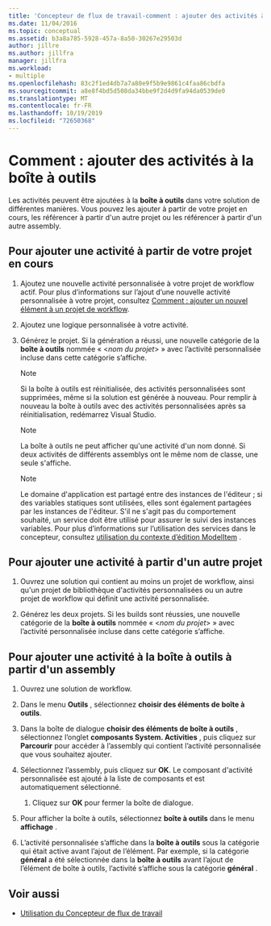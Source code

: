 ```yaml
---
title: 'Concepteur de flux de travail-comment : ajouter des activités à la boîte à outils'
ms.date: 11/04/2016
ms.topic: conceptual
ms.assetid: b3a8a785-5928-457a-8a50-30267e29503d
author: jillre
ms.author: jillfra
manager: jillfra
ms.workload:
- multiple
ms.openlocfilehash: 83c2f1ed4db7a7a80e9f5b9e9861c4faa86cbdfa
ms.sourcegitcommit: a8e8f4bd5d508da34bbe9f2d4d9fa94da0539de0
ms.translationtype: MT
ms.contentlocale: fr-FR
ms.lasthandoff: 10/19/2019
ms.locfileid: "72650368"
---
```

# <a name="how-to-add-activities-to-the-toolbox"></a>Comment : ajouter des activités à la boîte à outils

Les activités peuvent être ajoutées à la **boîte à outils** dans votre solution de différentes manières. Vous pouvez les ajouter à partir de votre projet en cours, les référencer à partir d'un autre projet ou les référencer à partir d'un autre assembly.

## <a name="to-add-an-activity-from-within-your-current-project"></a>Pour ajouter une activité à partir de votre projet en cours

1. Ajoutez une nouvelle activité personnalisée à votre projet de workflow actif. Pour plus d’informations sur l’ajout d’une nouvelle activité personnalisée à votre projet, consultez [Comment : ajouter un nouvel élément à un projet de workflow](../workflow-designer/how-to-add-a-new-item-to-a-workflow-project.md).

2. Ajoutez une logique personnalisée à votre activité.

3. Générez le projet. Si la génération a réussi, une nouvelle catégorie de la **boîte à outils** nommée « \<*nom du projet*> » avec l’activité personnalisée incluse dans cette catégorie s’affiche.

    > [!NOTE]
    > Si la boîte à outils est réinitialisée, des activités personnalisées sont supprimées, même si la solution est générée à nouveau. Pour remplir à nouveau la boîte à outils avec des activités personnalisées après sa réinitialisation, redémarrez Visual Studio.

    > [!NOTE]
    > La boîte à outils ne peut afficher qu'une activité d'un nom donné. Si deux activités de différents assemblys ont le même nom de classe, une seule s'affiche.

    > [!NOTE]
    > Le domaine d'application est partagé entre des instances de l'éditeur ; si des variables statiques sont utilisées, elles sont également partagées par les instances de l'éditeur. S'il ne s'agit pas du comportement souhaité, un service doit être utilisé pour assurer le suivi des instances variables. Pour plus d’informations sur l’utilisation des services dans le concepteur, consultez [utilisation du contexte d’édition ModelItem](/dotnet/framework/windows-workflow-foundation/using-the-modelitem-editing-context) .

## <a name="to-add-an-activity-from-within-a-different-project"></a>Pour ajouter une activité à partir d'un autre projet

1. Ouvrez une solution qui contient au moins un projet de workflow, ainsi qu'un projet de bibliothèque d'activités personnalisées ou un autre projet de workflow qui définit une activité personnalisée.

2. Générez les deux projets. Si les builds sont réussies, une nouvelle catégorie de la **boîte à outils** nommée « \<*nom du projet*> » avec l’activité personnalisée incluse dans cette catégorie s’affiche.

## <a name="to-add-an-activity-to-the-toolbox-from-an-assembly"></a>Pour ajouter une activité à la boîte à outils à partir d'un assembly

1. Ouvrez une solution de workflow.

2. Dans le menu **Outils** , sélectionnez **choisir des éléments de boîte à outils**.

3. Dans la boîte de dialogue **choisir des éléments de boîte à outils** , sélectionnez l’onglet **composants System. Activities** , puis cliquez sur **Parcourir** pour accéder à l’assembly qui contient l’activité personnalisée que vous souhaitez ajouter.

4. Sélectionnez l’assembly, puis cliquez sur **OK**. Le composant d'activité personnalisée est ajouté à la liste de composants et est automatiquement sélectionné.

    1. Cliquez sur **OK** pour fermer la boîte de dialogue.

5. Pour afficher la boîte à outils, sélectionnez **boîte à outils** dans le menu **affichage** .

6. L’activité personnalisée s’affiche dans la **boîte à outils** sous la catégorie qui était active avant l’ajout de l’élément. Par exemple, si la catégorie **général** a été sélectionnée dans la **boîte à outils** avant l’ajout de l’élément de boîte à outils, l’activité s’affiche sous la catégorie **général** .

## <a name="see-also"></a>Voir aussi

- [Utilisation du Concepteur de flux de travail](developing-applications-with-the-workflow-designer.md)